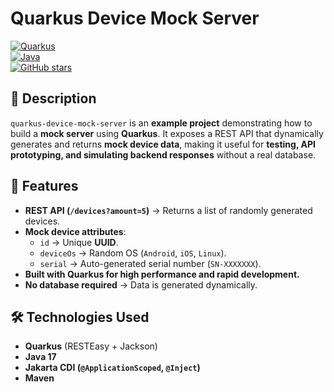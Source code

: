 # **Quarkus Device Mock Server**

[![Quarkus](https://img.shields.io/badge/Quarkus-3.18.3-blue.svg)](https://quarkus.io/)  
[![Java](https://img.shields.io/badge/Java-17-orange.svg)](https://www.oracle.com/java/)  
[![GitHub stars](https://img.shields.io/github/stars/evgenyv13/quarkus-device-mock-server?style=social)](https://github.com/evgenyv13/quarkus-device-mock-server)

## **📌 Description**
`quarkus-device-mock-server` is an **example project** demonstrating how to build a **mock server** using **Quarkus**. It exposes a REST API that dynamically generates and returns **mock device data**, making it useful for **testing, API prototyping, and simulating backend responses** without a real database.

## **🚀 Features**
- **REST API (`/devices?amount=5`)** → Returns a list of randomly generated devices.
- **Mock device attributes**:
  - `id` → Unique **UUID**.
  - `deviceOs` → Random OS (`Android`, `iOS`, `Linux`).
  - `serial` → Auto-generated serial number (`SN-XXXXXXX`).
- **Built with Quarkus for high performance and rapid development.**
- **No database required** → Data is generated dynamically.

## **🛠️ Technologies Used**
- **Quarkus** (RESTEasy + Jackson)
- **Java 17**
- **Jakarta CDI (`@ApplicationScoped`, `@Inject`)**
- **Maven**